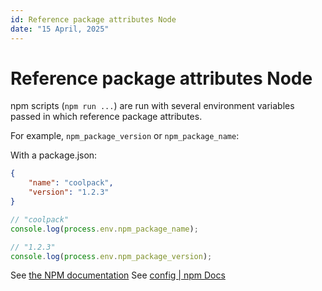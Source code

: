 ```yaml
---
id: Reference package attributes Node
date: "15 April, 2025"
---
```


# Reference package attributes Node

npm scripts (`npm run ...`) are run with several environment variables passed in which reference package attributes. 

For example, `npm_package_version` or `npm_package_name`:

With a package.json:
```package.json
{
    "name": "coolpack",
    "version": "1.2.3"
}
```
```js
// "coolpack"
console.log(process.env.npm_package_name);

// "1.2.3"
console.log(process.env.npm_package_version);
```

See [the NPM documentation](https://docs.npmjs.com/cli/v8/using-npm/scripts#packagejson-vars)
See [config | npm Docs](https://docs.npmjs.com/cli/v10/using-npm/config#shorthands-and-other-cli-niceties)
